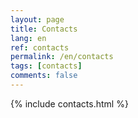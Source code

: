```yaml
---
layout: page
title: Contacts
lang: en
ref: contacts
permalink: /en/contacts
tags: [contacts]
comments: false
---
```


{% include contacts.html %}
